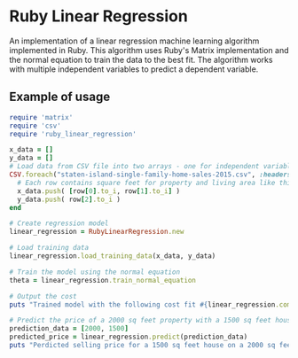 # Ruby Linear Regression
An implementation of a linear regression machine learning algorithm implemented in Ruby. This algorithm uses Ruby's Matrix implementation and the normal equation to train the data to the best fit. The algorithm works with multiple independent variables to predict a dependent variable.

## Example of usage

```Ruby
require 'matrix'
require 'csv'
require 'ruby_linear_regression'

x_data = []
y_data = []
# Load data from CSV file into two arrays - one for independent variables X (x_data) and one for the dependent variable y (y_data)
CSV.foreach("staten-island-single-family-home-sales-2015.csv", :headers => true) do |row|
  # Each row contains square feet for property and living area like this: [ SQ FEET PROPERTY, SQ FEET HOUSE ]  
  x_data.push( [row[0].to_i, row[1].to_i] )
  y_data.push( row[2].to_i )
end

# Create regression model
linear_regression = RubyLinearRegression.new

# Load training data
linear_regression.load_training_data(x_data, y_data)

# Train the model using the normal equation
theta = linear_regression.train_normal_equation

# Output the cost
puts "Trained model with the following cost fit #{linear_regression.compute_cost}"

# Predict the price of a 2000 sq feet property with a 1500 sq feet house
prediction_data = [2000, 1500]
predicted_price = linear_regression.predict(prediction_data)
puts "Perdicted selling price for a 1500 sq feet house on a 2000 sq feet property: #{predicted_price.round}$"
```
